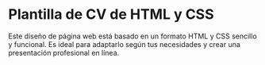 # Plantilla de CV de HTML y CSS
Este diseño de página web está basado en un formato HTML y CSS sencillo y funcional. Es ideal para adaptarlo según tus necesidades y crear una presentación profesional en línea.
